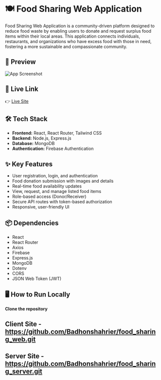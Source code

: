 # 🍽️ Food Sharing Web Application

Food Sharing Web Application is a community-driven platform designed to reduce food waste by enabling users to donate and request surplus food items within their local areas. This application connects individuals, restaurants, and organizations who have excess food with those in need, fostering a more sustainable and compassionate community.

## 📸 Preview

![App Screenshot](./screenshot.png)

## 🚀 Live Link

👉 [Live Site](https://food-sharing-auth-9235a.web.app)

## 🛠️ Tech Stack

- **Frontend:** React, React Router, Tailwind CSS
- **Backend:** Node.js, Express.js
- **Database:** MongoDB
- **Authentication:** Firebase Authentication

## ✨ Key Features

- User registration, login, and authentication
- Food donation submission with images and details
- Real-time food availability updates
- View, request, and manage listed food items
- Role-based access (Donor/Receiver)
- Secure API routes with token-based authorization
- Responsive, user-friendly UI

## 📦 Dependencies

- React
- React Router
- Axios
- Firebase
- Express.js
- MongoDB
- Dotenv
- CORS
- JSON Web Token (JWT)

## 🖥️ How to Run Locally

**Clone the repository**

## Client Site - https://github.com/Badhonshahrier/food_sharing_web.git
## Server Site - https://github.com/Badhonshahrier/food_sharing_server.git

